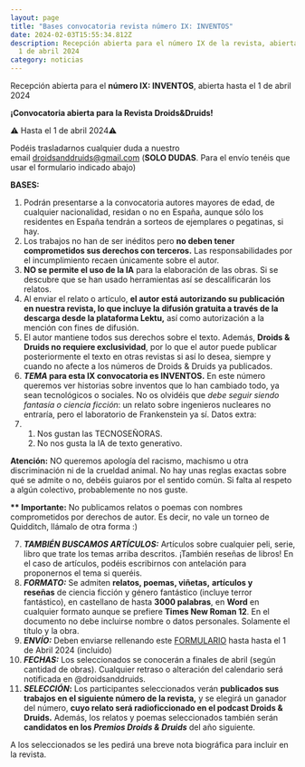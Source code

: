 ```yaml
---
layout: page
title: "Bases convocatoria revista número IX: INVENTOS"
date: 2024-02-03T15:55:34.812Z
description: Recepción abierta para el número IX de la revista, abierta hasta el
  1 de abril 2024
category: noticias
---
```

Recepción abierta para el **número IX: INVENTOS**, abierta hasta el 1 de abril 2024

**¡Convocatoria abierta para la Revista Droids&Druids!**

⚠️ Hasta el 1 de abril 2024⚠️

Podéis trasladarnos cualquier duda a nuestro email [droidsanddruids@gmail.com](mailto:droidsanddruids@gmail.com) (**SOLO DUDAS**. Para el envío tenéis que usar el formulario indicado abajo)

**BASES:**

1. Podrán presentarse a la convocatoria autores mayores de edad, de cualquier nacionalidad, residan o no en España, aunque sólo los residentes en España tendrán a sorteos de ejemplares o pegatinas, si hay.
2. Los trabajos no han de ser inéditos pero **no deben tener comprometidos sus derechos con terceros.** Las responsabilidades por el incumplimiento recaen únicamente sobre el autor.
3. **NO se permite el uso de la IA** para la elaboración de las obras. Si se descubre que se han usado herramientas así se descalificarán los relatos.
4. Al enviar el relato o artículo, **el autor está autorizando su publicación en nuestra revista, lo que incluye la difusión gratuita a través de la descarga desde la plataforma Lektu,** así como autorización a la mención con fines de difusión.
5. El autor mantiene todos sus derechos sobre el texto. Además, **Droids & Druids no requiere exclusividad**, por lo que el autor puede publicar posteriormente el texto en otras revistas si así lo desea, siempre y cuando no afecte a los números de Droids & Druids ya publicados.
6. ***TEMA* para esta IX convocatoria es INVENTOS.** En este número queremos ver historias sobre inventos que lo han cambiado todo, ya sean tecnológicos o sociales. No os olvidéis que *debe seguir siendo fantasía o ciencia ficción*: un relato sobre ingenieros nucleares no entraría, pero el laboratorio de Frankenstein ya sí. Datos extra:
7. 1. Nos gustan las TECNOSEÑORAS.
   2. No nos gusta la IA de texto generativo.

**Atención:** NO queremos apología del racismo, machismo u otra discriminación ni de la crueldad animal. No hay unas reglas exactas sobre qué se admite o no, debéis guiaros por el sentido común. Si falta al respeto a algún colectivo, probablemente no nos guste.

**\*\* Importante:** No publicamos relatos o poemas con nombres comprometidos por derechos de autor. Es decir, no vale un torneo de Quidditch, llámalo de otra forma :)

7. ***TAMBIÉN BUSCAMOS ARTÍCULOS:*** Artículos sobre cualquier peli, serie, libro que trate los temas arriba descritos. ¡También reseñas de libros! En el caso de artículos, podéis escribirnos con antelación para proponernos el tema si queréis.
8. ***FORMATO:*** Se admiten **relatos, poemas, viñetas,** **artículos y reseñas** de ciencia ficción y género fantástico (incluye terror fantástico), en castellano de hasta **3000 palabras**, en **Word** en cualquier formato aunque se prefiere **Times New Roman 12**. En el documento no debe incluirse nombre o datos personales. Solamente el título y la obra.
9. ***ENVÍO:*** Deben enviarse rellenando este [FORMULARIO](https://forms.gle/NDiq7JEjoTLqzr9D6) hasta hasta el 1 de Abril 2024 (incluido)
10. ***FECHAS:*** Los seleccionados se conocerán a finales de abril (según cantidad de obras). Cualquier retraso o alteración del calendario será notificada en @droidsanddruids. 
11. ***SELECCIÓN*:** Los participantes seleccionados verán **publicados sus trabajos en el siguiente número de la revista,** y se elegirá un ganador del número, **cuyo relato será radioficcionado en el podcast Droids & Druids.** Además, los relatos y poemas seleccionados también serán **candidatos en los *Premios Droids & Druids*** del año siguiente.

A los seleccionados se les pedirá una breve nota biográfica para incluir en la revista.